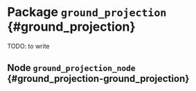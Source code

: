 # Package `ground_projection` {#ground_projection}

TODO: to write

## Node `ground_projection_node` {#ground_projection-ground_projection}

<move-here src="#ground_projection-ground_projection-autogenerated"/>
